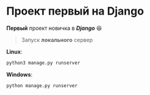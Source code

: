 # Проект первый на Django
**Первый** проект новичка в ***Django*** :satisfied:

>Запуск **__локального__**
сервер

**Linux**:

```python
python3 manage.py runserver

```

**Windows**:

```python
python manage.py runserver

```



